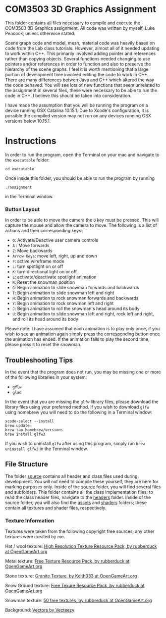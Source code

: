 # COM3503 3D Graphics Assignment
This folder contains all files necessary to compile and execute the COM3503 3D Graphics assignment. All code was written by myself, Luke Peacock, unless otherwise stated.

Scene graph code and model, mesh, material code was heavily based on code from the Lab class tutorials. However, almost all of it needed updating to work within C++. This primarily involved adding pointer and references rather than copying objects. Several functions needed changing to use pointers and/or references in order to function and also to preserve the hierarchy of the scene graphs. I feel it is worth mentioning that a large portion of development time involved editing the code to work in C++. There are many differences betwen Java and C++ which altered the way the code behaved. You will see lots of new functions that seem unrelated to the assignment in several files, these were necessary to be able to run the code in C++. I believe this should be taken into consideration.


I have made the assumption that you will be running the program on a device running OSX Catalina 10.15.1. Due to Xcode's configuration, it is possible the compiled version may not run on any devices running OSX versions below 10.15.1. 
# Instructions 
In order to run the program, open the Terminal on your mac and navigate to the `executable` folder:

`cd executable`

Once inside this folder, you should be able to run the program by running 

`./assignment` 

in the Terminal window.


### Button Layout 
In order to be able to move the camera the `Q` key must be pressed. This will capture the mouse and allow the camera to move. The following is a list of actions and their corresponding keys:


- `Q`: Activate/Deactive user camera controls
- `A` : Move forwards
- `Z`: Move backwards
- `Arrow Keys`: move left, right, up and down
- `F`: active wireframe mode 
- `L`: turn spotlight on or off
- `K`: turn directional light on or off
- `E`: activate/deactivate spotlight animation
- `R`: Reset the snowman position
- `G`: Begin animation to slide snowman forwards and backwards
- `T`: Begin animation to slide snowman left and right
- `H`: Begin animation to rock snowman forwards and backwards
- `Y`: Begin animation to rock snowman left and right 
- `J`: Begin animation to roll the snowman's head around its body
- `U`: Begin animation to slide snowman left and right, rock  left and right, and roll its head around its body

Please note: I have assumed that each animation is to play only once, if you wish to see an animation again simply press the corresponding button once the animation has ended. If the animation fails to play the second time, please press `R` to reset the snowman.

## Troubleshooting Tips
 In the event that the program does not run, you may be missing one or more of the following libraries in your system:

- `gflw`
- `glad`


In the event that you are missing the `glfw` library files, please download the library files using your preferred method. If you wish to download `glfw` using homebrew you will need to do the following in a Terminal window:
```
xcode-select --install
brew update
brew tap homebrew/versions
brew install glfw3
```

If you wish to uninstall `glfw` after using this program, simply run `brew uninstall glfw3` in the Terminal window.

## File Structure
The folder [source](source) contains all header and class files used during development. You will not need to compile these yourself, they are here for marking purposes only. Inside of the [source](source) folder, you will find several files and subfolders. This folder contains all the class implementation files; to read the class header files, navigate to the [headers](source/headers) folder. Inside of the source folder, you will also find the [assets](source/assets) and [shaders](source/shaders) folders; these contain all textures and shader files, respectively.

### Texture Information
Textures were taken from the following copyright free sources, any other textures were created by me.

Hat / wool texture:
[High Resolution Texture Resource Pack, by rubberduck at OpenGameArt.org](https://opengameart.org/content/huge-texture-resource-pack-part-1)

Metal texture:
[Free Texture Resource Pack, by rubberduck at OpenGameArt.org](https://opengameart.org/content/free-texture-resource-pack-metal-and-other)

Stone texture: 
[Granite Texture, by Keith333 at OpenGameArt.org](https://opengameart.org/content/granite-texture-gray-and-white-seamless-texture-with-normalmap-0)

Snow Ground texture: 
[Free Texure Resource Pack, by rubberduck at OpenGameArt.org](https://opengameart.org/content/free-texture-resource-pack-wood-structure-walls-and-textile)

Snowman texture:
[50 free textures, by rubberduck at OpenGameArt.org](https://opengameart.org/content/50-free-textures-3)

Background:
[Vectors by Vecteezy](https://www.vecteezy.com/vector-art/430450-seamless-background-with-trees-and-snow)

